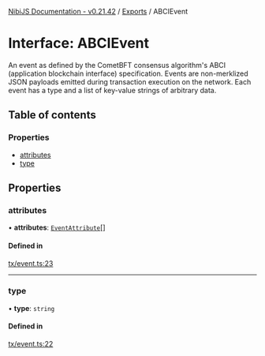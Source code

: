 [NibiJS Documentation - v0.21.42](../intro.md) / [Exports](../modules.md) / ABCIEvent

# Interface: ABCIEvent

An event as defined by the CometBFT consensus algorithm's
ABCI (application blockchain interface) specification.
Events are non-merklized JSON payloads emitted during transaction
execution on the network. Each event has a type and a list of
key-value strings of arbitrary data.

## Table of contents

### Properties

- [attributes](ABCIEvent.md#attributes)
- [type](ABCIEvent.md#type)

## Properties

### attributes

• **attributes**: [`EventAttribute`](EventAttribute.md)[]

#### Defined in

[tx/event.ts:23](https://github.com/NibiruChain/ts-sdk/blob/8fe02e0/packages/nibijs/src/tx/event.ts#L23)

___

### type

• **type**: `string`

#### Defined in

[tx/event.ts:22](https://github.com/NibiruChain/ts-sdk/blob/8fe02e0/packages/nibijs/src/tx/event.ts#L22)
